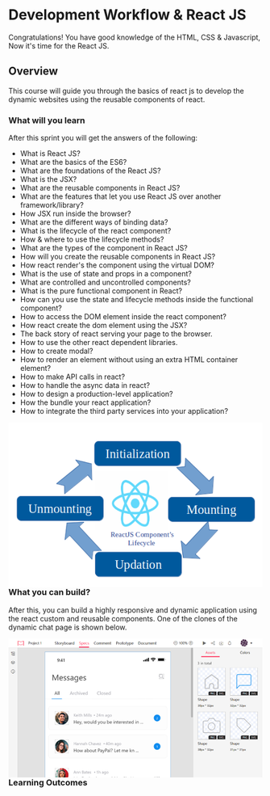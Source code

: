 # Development Workflow & React JS
Congratulations! You have good knowledge of the HTML, CSS & Javascript, Now it's time for the React JS.

## Overview
This course will guide you through the basics of react js to develop the dynamic websites using the reusable components of react.

### What will you learn

After this sprint you will get the answers of the following:
- What is React JS?
- What are the basics of the ES6?
- What are the foundations of the React JS?
- What is the JSX?
- What are the reusable components in React JS?
- What are the features that let you use React JS over another framework/library?
- How JSX run inside the browser?
- What are the different ways of binding data?
- What is the lifecycle of the react component?
- How & where to use the lifecycle methods?
- What are the types of the component in React JS?
- How will you create the reusable components in React JS?
- How react render's the component using the virtual DOM?
- What is the use of state and props in a component?
- What are controlled and uncontrolled components?
- What is the pure functional component in React?
- How can you use the state and lifecycle methods inside the functional component?
- How to access the DOM element inside the react component?
- How react create the dom element using the JSX?
- The back story of react serving your page to the browser.
- How to use the other react dependent libraries.
- How to create modal?
- How to render an element without using an extra HTML container element?
- How to make API calls in react?
- How to handle the async data in react?
- How to design a production-level application?
- How the bundle your react application?
- How to integrate the third party services into your application?

<img src="assets/react_component_basic_lifecycle.png"
     alt="React Component Lifecycle"
     style="float: left; margin-right: 10px;" />

### What you can build?
After this, you can build a highly responsive and dynamic application using the react custom and reusable components. One of the clones of the dynamic chat page is shown below.

<img src="assets/dynamic_website.png"
     alt="Dynamic Website Image"
     style="float: left; margin-right: 10px;" />

### Learning Outcomes